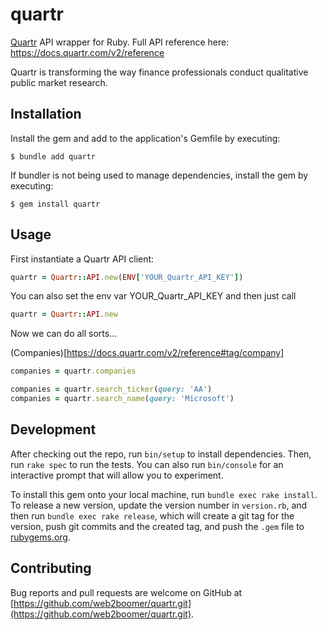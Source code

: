 # quartr 

[Quartr](https://quartr.com/) API wrapper for Ruby. Full API reference here: https://docs.quartr.com/v2/reference

Quartr is transforming the way finance professionals conduct qualitative public market research.

## Installation

Install the gem and add to the application's Gemfile by executing:

```
$ bundle add quartr
```

If bundler is not being used to manage dependencies, install the gem by executing:

```
$ gem install quartr 
```

## Usage

First instantiate a Quartr API client:

```ruby
quartr = Quartr::API.new(ENV['YOUR_Quartr_API_KEY'])
```

You can also set the env var YOUR_Quartr_API_KEY and then just call

```ruby
quartr = Quartr::API.new
```

Now we can do all sorts...

(Companies)[https://docs.quartr.com/v2/reference#tag/company]

```ruby
companies = quartr.companies

companies = quartr.search_ticker(query: 'AA')
companies = quartr.search_name(query: 'Microsoft')
```


## Development

After checking out the repo, run `bin/setup` to install dependencies. Then, run `rake spec` to run the tests. You can also run `bin/console` for an interactive prompt that will allow you to experiment.

To install this gem onto your local machine, run `bundle exec rake install`. To release a new version, update the version number in `version.rb`, and then run `bundle exec rake release`, which will create a git tag for the version, push git commits and the created tag, and push the `.gem` file to [rubygems.org](https://rubygems.org).

## Contributing

Bug reports and pull requests are welcome on GitHub at [https://github.com/web2boomer/quartr.git](https://github.com/web2boomer/quartr.git). 